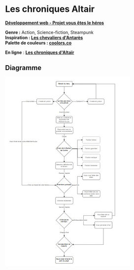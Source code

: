 # Les chroniques Altair

**[Développement web - Projet vous êtes le héros](https://smnarnold.com/projets/vous-etes-le-heros)**

**Genre :** Action, Science-fiction, Steampunk<br>
**Inspiration : [Les chevaliers d'Antarès](https://www.anne-robillard.com/les-chevaliers-d-antares)**<br>
**Palette de couleurs : [coolors.co](https://coolors.co/fffffa-575a5e-3a3e3b-c5d5e4-39a0ed)**<br>

**En ligne** : **[Les chroniques d'Altaïr](https://tonie2023.github.io/Vous-etes-le-heros-Les-chroniques-Altair/)**

## **Diagramme**

![Diagramme](assets/diagramme.jpg)

